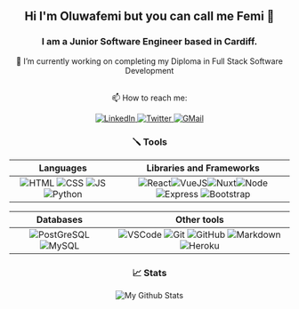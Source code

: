 <h2 align="center">
Hi I'm Oluwafemi but you can call me Femi 👋
</h2>

<h3 align="center">
I am a Junior Software Engineer based in Cardiff. 
</h3>
<div align="center">
  🌱 I’m currently working on completing my Diploma in Full Stack Software Development <br><br>
  
  📫 How to reach me: 

  <a href="https://www.linkedin.com/in/ofemiashiru/" target="_blank" > 
    <img alt="LinkedIn" src="https://img.shields.io/badge/LinkedIn-0077B5?style=for-the-badge&logo=linkedin&logoColor=white" >
  </a>
  <a href="https://twitter.com/ofemiashiru" target="_blank" > 
    <img alt="Twitter" src="https://img.shields.io/badge/Twitter-1DA1F2?style=for-the-badge&logo=twitter&logoColor=white" >
  </a>
  <a href="mailto:ofemiashiru@gmail.com"> 
    <img alt="GMail" src="https://img.shields.io/badge/Gmail-D14836?style=for-the-badge&logo=gmail&logoColor=white" >
  </a> 
</div>

<div align="center">
  <h3>🪛 Tools</h3>

  | Languages     | Libraries and Frameworks | 
  | :-----------: |:-------------:| 
  | <img alt="HTML" src="https://img.shields.io/badge/HTML5-E34F26?style=for-the-badge&logo=html5&logoColor=white" > <img alt="CSS" src="https://img.shields.io/badge/CSS3-1572B6?style=for-the-badge&logo=css3&logoColor=white" > <img alt="JS" src="https://img.shields.io/badge/JavaScript-323330?style=for-the-badge&logo=javascript&logoColor=F7DF1E" > <img alt="Python" src="https://img.shields.io/badge/Python-FFD43B?style=for-the-badge&logo=python&logoColor=blue" > | <img alt="React" src="https://img.shields.io/badge/React-20232A?style=for-the-badge&logo=react&logoColor=61DAFB" ><img alt="VueJS" src="https://img.shields.io/badge/Vue.js-35495E?style=for-the-badge&logo=vuedotjs&logoColor=4FC08D" ><img alt="Nuxt" src="https://img.shields.io/badge/nuxt.js-00C58E?style=for-the-badge&logo=nuxtdotjs&logoColor=white"><img alt="Node" src="https://img.shields.io/badge/Node.js-339933?style=for-the-badge&logo=nodedotjs&logoColor=white" > <img alt="Express" src="https://img.shields.io/badge/Express.js-000000?style=for-the-badge&logo=express&logoColor=white" > <img alt="Bootstrap" src="https://img.shields.io/badge/Bootstrap-563D7C?style=for-the-badge&logo=bootstrap&logoColor=white" > | 

  | Databases     | Other tools | 
  | :-----------: |:-------------:| 
  | <img alt="PostGreSQL" src="https://img.shields.io/badge/PostgreSQL-316192?style=for-the-badge&logo=postgresql&logoColor=white" > <img alt="MySQL" src="https://img.shields.io/badge/MySQL-005C84?style=for-the-badge&logo=mysql&logoColor=white" > | <img alt="VSCode" src="https://img.shields.io/badge/VSCode-0078D4?style=for-the-badge&logo=visual%20studio%20code&logoColor=white" > <img alt="Git" src="https://img.shields.io/badge/GIT-E44C30?style=for-the-badge&logo=git&logoColor=white" > <img alt="GitHub" src="https://img.shields.io/badge/GitHub-100000?style=for-the-badge&logo=github&logoColor=white" > <img alt="Markdown" src="https://img.shields.io/badge/Markdown-000000?style=for-the-badge&logo=markdown&logoColor=white" > <img alt="Heroku" src="https://img.shields.io/badge/Heroku-430098?style=for-the-badge&logo=heroku&logoColor=white" > |


  <h3>📈 Stats</h3>
  <img alt="My Github Stats" src="https://github-readme-stats-git-masterrstaa-rickstaa.vercel.app/api?username=ofemiashiru&theme=tokyonight" >

</div>
<!--
**ofemiashiru/ofemiashiru** is a ✨ _special_ ✨ repository because its `README.md` (this file) appears on your GitHub profile.

Here are some ideas to get you started:


- 🌱 I’m currently learning ...
- 👯 I’m looking to collaborate on ...
- 🤔 I’m looking for help with ...
- 💬 Ask me about ...
...
- 😄 Pronouns: ...
- ⚡ Fun fact: ...
-->
